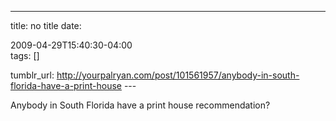 ---
title: no title
date:

 2009-04-29T15:40:30-04:00  
tags:  []

tumblr_url:
http://yourpalryan.com/post/101561957/anybody-in-south-florida-have-a-print-house
\-\--

Anybody in South Florida have a print house recommendation?
